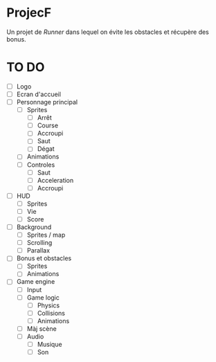 # ProjecF

Un projet de *Runner* dans lequel on évite les obstacles et récupère
des bonus.

# TO DO

- [ ] Logo
- [ ] Ecran d'accueil
- [ ] Personnage principal
	- [ ] Sprites
		- [ ] Arrêt
		- [ ] Course
		- [ ] Accroupi
		- [ ] Saut
		- [ ] Dégat
	- [ ] Animations
	- [ ] Controles
		- [ ] Saut
		- [ ] Acceleration
		- [ ] Accroupi
- [ ] HUD
	- [ ] Sprites
	- [ ] Vie
	- [ ] Score
- [ ] Background
	- [ ] Sprites / map
	- [ ] Scrolling
	- [ ] Parallax
- [ ] Bonus et obstacles
	- [ ] Sprites
	- [ ] Animations
- [ ] Game engine
	- [ ] Input
	- [ ] Game logic
		- [ ] Physics
		- [ ] Collisions
		- [ ] Animations
	- [ ] Màj scène
	- [ ] Audio 
		- [ ] Musique
		- [ ] Son
